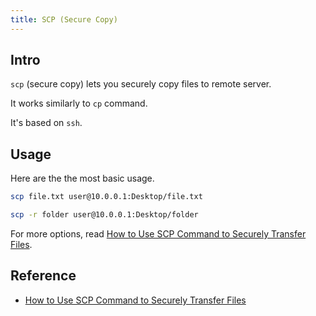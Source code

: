 ```yaml
---
title: SCP (Secure Copy)
---
```


## Intro

`scp` (secure copy) lets you securely copy files to remote server.

It works similarly to `cp` command.

It's based on `ssh`.

## Usage

Here are the the most basic usage. 

```bash
scp file.txt user@10.0.0.1:Desktop/file.txt

scp -r folder user@10.0.0.1:Desktop/folder
```

For more options, read [How to Use SCP Command to Securely Transfer Files](https://linuxize.com/post/how-to-use-scp-command-to-securely-transfer-files/).

## Reference

- [How to Use SCP Command to Securely Transfer Files](https://linuxize.com/post/how-to-use-scp-command-to-securely-transfer-files/)
